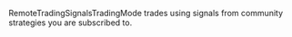 RemoteTradingSignalsTradingMode trades using signals from community strategies you are subscribed to.